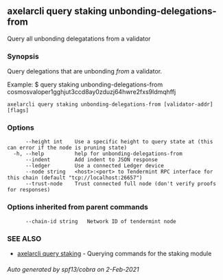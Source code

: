 ## axelarcli query staking unbonding-delegations-from

Query all unbonding delegatations from a validator

### Synopsis

Query delegations that are unbonding _from_ a validator.

Example:
$ <appcli> query staking unbonding-delegations-from cosmosvaloper1gghjut3ccd8ay0zduzj64hwre2fxs9ldmqhffj

```
axelarcli query staking unbonding-delegations-from [validator-addr] [flags]
```

### Options

```
      --height int    Use a specific height to query state at (this can error if the node is pruning state)
  -h, --help          help for unbonding-delegations-from
      --indent        Add indent to JSON response
      --ledger        Use a connected Ledger device
      --node string   <host>:<port> to Tendermint RPC interface for this chain (default "tcp://localhost:26657")
      --trust-node    Trust connected full node (don't verify proofs for responses)
```

### Options inherited from parent commands

```
      --chain-id string   Network ID of tendermint node
```

### SEE ALSO

- [axelarcli query staking](axelarcli_query_staking.md)	 - Querying commands for the staking module

###### Auto generated by spf13/cobra on 2-Feb-2021
